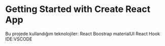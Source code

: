 # Getting Started with Create React App
Bu projede kullandığım teknolojiler:
React
Boostrap
materialUI
React Hook
IDE:VSCODE
